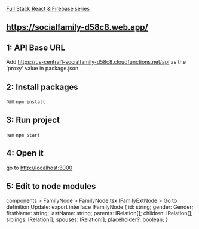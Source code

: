 [Full Stack React & Firebase series](https://www.youtube.com/watch?v=RkBfu-W7tt0&list=PLMhAeHCz8S38ryyeMiBPPUnFAiWnoPvWP)

## https://socialfamily-d58c8.web.app/


## 1: API Base URL

Add https://us-central1-socialfamily-d58c8.cloudfunctions.net/api as the 'proxy' value in package.json

## 2: Install packages

run `npm install`

## 3: Run project

run `npm start`

## 4: Open it

go to [http://localhost:3000](http://localhost:3000)

## 5: Edit to node modules

components > FamilyNode > FamilyNode.tsx 
IFamilyExtNode > Go to definition
Update:
export interface IFamilyNode {
  id: string;
  gender: Gender;
    firstName: string;
    lastName: string;
  parents: IRelation[];
  children: IRelation[];
  siblings: IRelation[];
  spouses: IRelation[];
  placeholder?: boolean;
}